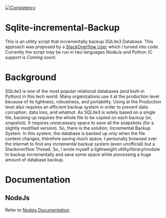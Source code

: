 [![Consistency](https://github.com/nokibsarkar/sqlite3-incremental-backup/actions/workflows/consistency.yml/badge.svg?branch=main)](https://github.com/nokibsarkar/sqlite3-incremental-backup/actions/workflows/consistency.yml)
# Sqlite-incremental-Backup
This is an utility script that incrementally backup SQLite3 Database. This approach was proposed by a [StackOverflow User](https://stackoverflow.com/a/60559099/9748238) which I turned into code. Currently the script may be run in two languages NodeJs and Python (C support is *Coming soon*).
# Background
SQLite3 is one of the most popular relational databases (and built-in Python) in this tech world. Many organizations use it at the production level because of its lightness, robustness, and portability. Using at the Production level also requires an efficient backup system in order to prevent data corruption, data loss, and whatnot. As SQLite3 is solely based on a single file, backing up requires the whole file to be copied on each backup (or, snapshot). It requires unnecessary space to save all the snapshots (for a slightly modified version). So, there is the solution, Incremental Backup System. In this system, the database is backed up only when the file content changes, therefore saving much space. I personally browsed over the internet to find any incremental backup system (even unofficial) but a Stackoverflow Thread. So, I wrote myself a lightweight utility/library/module to backup incrementally and save some space while processing a huge amount of database backup.
# Documentation
## NodeJs
Refer to [Nodejs Documentation](https://github.com/nokibsarkar/sqlite3-incremental-backup/tree/main/nodejs#readme)
